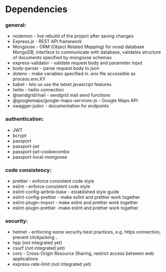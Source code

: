 # Dependencies

### general: 
* nodemon - live rebuild of the project after saving changes
* Express.js - REST API framework
* Mongoose - ORM (Object Related Mapping) for nosql database MongoDB, interface to communicate with database, validates structure of documents specified by mongoose schemas
* express-validator - validate request body and parameter input
* body-parser - parse request body to json
* dotenv - make variables specified in .env file accessible as process.env.XY
* babel - lets us use the latest javascript features
* twilio - twilio connection
* @sendgrid/mail - sendgrid mail send functions
* @googlemaps/google-maps-services-js - Google Maps API
* swagger-jsdoc - documentation for endpoints

### authentication:
* JWT
* bcrypt
* passport
* passport-jwt
* passport-jwt-cookiecombo
* passport-local-mongoose

### code consistency:
* prettier - enforce consistent code style
* eslint - enforce consistent code style
* eslint-config-airbnb-base - established style guide
* eslint-config-prettier - make eslint and prettier work together
* eslint-plugin-import - make eslint and prettier work together
* eslint-plugin-prettier -make eslint and prettier work together

### security:
* helmet - enforcing some security best practices, e.g. https connection, prevent clickjacking ..
* hpp (not integrated yet)
* csurf (not integrated yet)
* cors - Cross-Origin Resource Sharing, restrict access between web applications
* express-rate-limit (not integrated yet)
